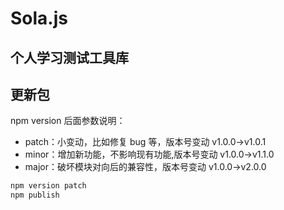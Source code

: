 # Sola.js

## 个人学习测试工具库

## 更新包

npm version 后面参数说明：

- patch：小变动，比如修复 bug 等，版本号变动 v1.0.0->v1.0.1
- minor：增加新功能，不影响现有功能,版本号变动 v1.0.0->v1.1.0
- major：破坏模块对向后的兼容性，版本号变动 v1.0.0->v2.0.0

```bash
npm version patch
npm publish
```
